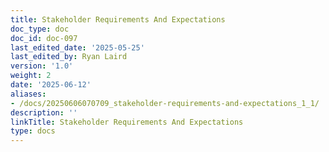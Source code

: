```yaml
---
title: Stakeholder Requirements And Expectations
doc_type: doc
doc_id: doc-097
last_edited_date: '2025-05-25'
last_edited_by: Ryan Laird
version: '1.0'
weight: 2
date: '2025-06-12'
aliases:
- /docs/20250606070709_stakeholder-requirements-and-expectations_1_1/
description: ''
linkTitle: Stakeholder Requirements And Expectations
type: docs
---
```


